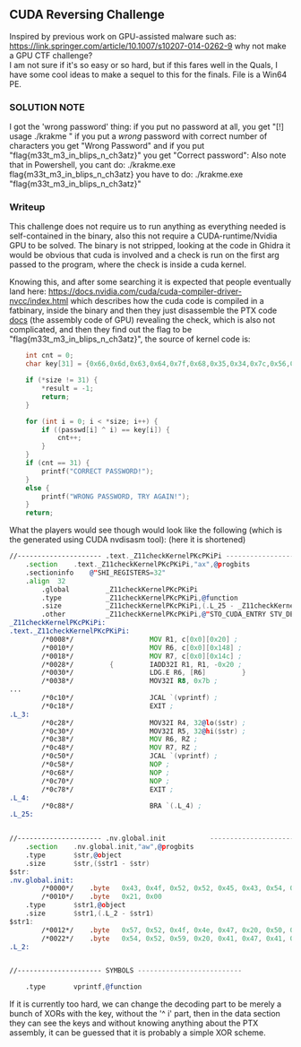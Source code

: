 ## CUDA Reversing Challenge

Inspired by previous work on GPU-assisted malware such as: https://link.springer.com/article/10.1007/s10207-014-0262-9 why not make a GPU CTF challenge? </br>
I am not sure if it's so easy or so hard, but if this fares well in the Quals, I have some cool ideas to make a sequel to this for the finals. File is a Win64 PE. </br>

### SOLUTION NOTE

I got the 'wrong password' thing: if you put no password at all, you get "[!] usage ./krakme <password>" if you put a _wrong_ password with correct number of characters you get "Wrong Password" and if you put "flag{m33t_m3_in_blips_n_ch3atz}" you get "Correct password":
Also note that in Powershell, you cant do: ./krakme.exe flag{m33t_m3_in_blips_n_ch3atz}
you have to do:  ./krakme.exe "flag{m33t_m3_in_blips_n_ch3atz}" 

### Writeup

This challenge does not require us to run anything as everything needed is self-contained in the binary, also this not require a CUDA-runtime/Nvidia GPU to be solved. The binary is not stripped, looking at the code in Ghidra it would be obvious that cuda is involved and a check is run on the first arg passed to the program, where the check is inside a cuda kernel. </br>

Knowing this, and after some searching it is expected that people eventually land here: https://docs.nvidia.com/cuda/cuda-compiler-driver-nvcc/index.html which describes how the cuda code is compiled in a fatbinary, inside the binary and then they just disassemble the PTX code [docs](https://docs.nvidia.com/cuda/parallel-thread-execution/index.html) (the assembly code of GPU) revealing the check, which is also not complicated, and then they find out the flag to be "flag{m33t_m3_in_blips_n_ch3atz}", the source of kernel code is:

```c
    int cnt = 0;
    char key[31] = {0x66,0x6d,0x63,0x64,0x7f,0x68,0x35,0x34,0x7c,0x56,0x67,0x38,0x53,0x64,0x60,0x50,0x72,0x7d,0x7b,0x63,0x67,0x4a,0x78,0x48,0x7b,0x71,0x29,0x7a,0x68,0x67,0x63};

    if (*size != 31) {
        *result = -1;
        return;
    }

    for (int i = 0; i < *size; i++) {
        if ((passwd[i] ^ i) == key[i]) {
            cnt++;
        }
    }
    if (cnt == 31) {
        printf("CORRECT PASSWORD!");
    }
    else {
        printf("WRONG PASSWORD, TRY AGAIN!");
    }
    return;
```

What the players would see though would look like the following (which is the generated using CUDA nvdisasm tool): (here it is shortened)

```asm
//--------------------- .text._Z11checkKernelPKcPKiPi --------------------------
	.section	.text._Z11checkKernelPKcPKiPi,"ax",@progbits
	.sectioninfo	@"SHI_REGISTERS=32"
	.align	32
        .global         _Z11checkKernelPKcPKiPi
        .type           _Z11checkKernelPKcPKiPi,@function
        .size           _Z11checkKernelPKcPKiPi,(.L_25 - _Z11checkKernelPKcPKiPi)
        .other          _Z11checkKernelPKcPKiPi,@"STO_CUDA_ENTRY STV_DEFAULT"
_Z11checkKernelPKcPKiPi:
.text._Z11checkKernelPKcPKiPi:
        /*0008*/                   MOV R1, c[0x0][0x20] ;
        /*0010*/                   MOV R6, c[0x0][0x148] ;
        /*0018*/                   MOV R7, c[0x0][0x14c] ;
        /*0028*/         {         IADD32I R1, R1, -0x20 ;
        /*0030*/                   LDG.E R6, [R6]         }
        /*0038*/                   MOV32I R8, 0x7b ;
...
        /*0c10*/                   JCAL `(vprintf) ;
        /*0c18*/                   EXIT ;
.L_3:
        /*0c28*/                   MOV32I R4, 32@lo($str) ;
        /*0c30*/                   MOV32I R5, 32@hi($str) ;
        /*0c38*/                   MOV R6, RZ ;
        /*0c48*/                   MOV R7, RZ ;
        /*0c50*/                   JCAL `(vprintf) ;
        /*0c58*/                   NOP ;
        /*0c68*/                   NOP ;
        /*0c70*/                   NOP ;
        /*0c78*/                   EXIT ;
.L_4:
        /*0c88*/                   BRA `(.L_4) ;
.L_25:


//--------------------- .nv.global.init           --------------------------
	.section	.nv.global.init,"aw",@progbits
	.type		$str,@object
	.size		$str,($str1 - $str)
$str:
.nv.global.init:
        /*0000*/ 	.byte	0x43, 0x4f, 0x52, 0x52, 0x45, 0x43, 0x54, 0x20, 0x50, 0x41, 0x53, 0x53, 0x57, 0x4f, 0x52, 0x44
        /*0010*/ 	.byte	0x21, 0x00
	.type		$str1,@object
	.size		$str1,(.L_2 - $str1)
$str1:
        /*0012*/ 	.byte	0x57, 0x52, 0x4f, 0x4e, 0x47, 0x20, 0x50, 0x41, 0x53, 0x53, 0x57, 0x4f, 0x52, 0x44, 0x2c, 0x20
        /*0022*/ 	.byte	0x54, 0x52, 0x59, 0x20, 0x41, 0x47, 0x41, 0x49, 0x4e, 0x21, 0x00
.L_2:


//--------------------- SYMBOLS --------------------------

	.type		vprintf,@function
```
If it is currently too hard, we can change the decoding part to be merely a bunch of XORs with the key, without the '^ i' part, then in the data section they can see the keys and without knowing anything about the PTX assembly, it can be guessed that it is probably a simple XOR scheme.
